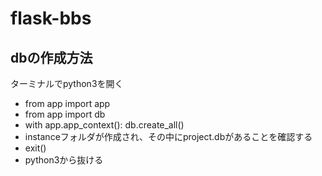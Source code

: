 # flask-bbs
## dbの作成方法
ターミナルでpython3を開く
- from app import app
- from app import db
- with app.app_context():
	  db.create_all()
- instanceフォルダが作成され、その中にproject.dbがあることを確認する
- exit()
- python3から抜ける
